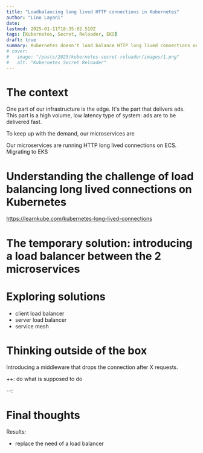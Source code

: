 ```yaml
---
title: "Loadbalancing long lived HTTP connections in Kubernetes"
author: "Lino Layani"
date:
lastmod: 2025-01-11T18:35:02.510Z
tags: [Kubernetes, Secret, Reloader, EKS]
draft: true
summary: Kubernetes doesn't load balance HTTP long lived connections out of the box.
# cover:
#   image: "/posts/2025/kubernetes-secret-reloader/images/1.png"
#   alt: "Kubernetes Secret Reloader"
---
```


# The context

One part of our infrastructure is the edge. It's the part that delivers ads. This part is a high volume, low latency type of system: ads are to be delivered fast.

To keep up with the demand, our microservices are

Our microservices are running HTTP long lived connections on ECS. Migrating to EKS

# Understanding the challenge of load balancing long lived connections on Kubernetes

https://learnkube.com/kubernetes-long-lived-connections

# The temporary solution: introducing a load balancer between the 2 microservices

# Exploring solutions

- client load balancer
- server load balancer
- service mesh

# Thinking outside of the box

Introducing a middleware that drops the connection after X requests.

++: do what is supposed to do

--:

# Final thoughts

Results:

- replace the need of a load balancer
